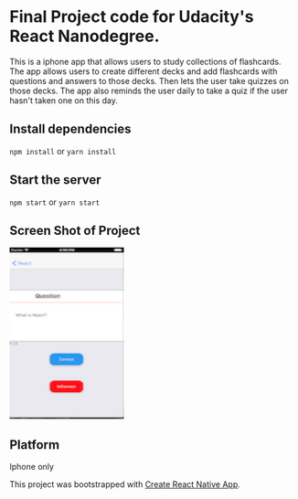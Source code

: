 # Final Project code for Udacity's React Nanodegree.

This is a iphone app that allows users to study collections of flashcards. The
app allows users to create different decks and add flashcards with questions and
answers to those decks. Then lets the user take quizzes on those decks. The app
also reminds the user daily to take a quiz if the user hasn't taken one on this
day.

## Install dependencies

`npm install` or `yarn install`

## Start the server

`npm start` or `yarn start`

## Screen Shot of Project

<img src="https://github.com/kolldavi/mobile-flashcards/blob/master/images/screenshot.png?raw=true" width="200" height="300" />

## Platform

Iphone only

This project was bootstrapped with
[Create React Native App](https://github.com/react-community/create-react-native-app).

